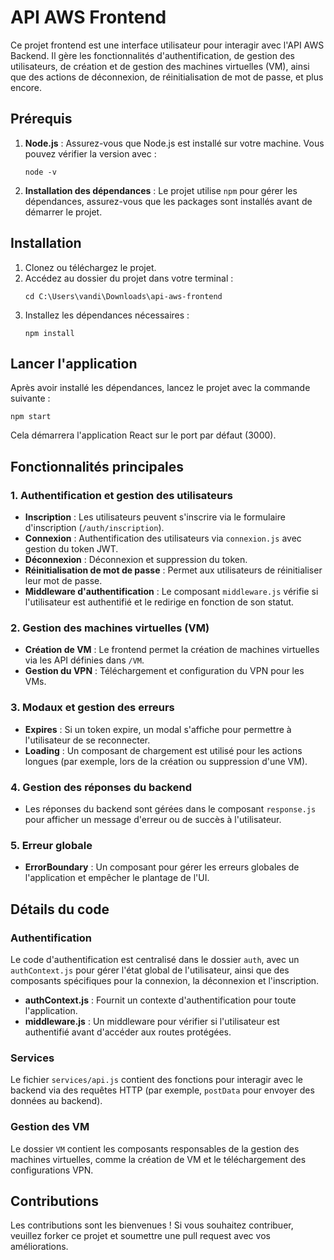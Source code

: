 # API AWS Frontend

Ce projet frontend est une interface utilisateur pour interagir avec l'API AWS Backend. Il gère les fonctionnalités d'authentification, de gestion des utilisateurs, de création et de gestion des machines virtuelles (VM), ainsi que des actions de déconnexion, de réinitialisation de mot de passe, et plus encore.

## Prérequis

1. **Node.js** : Assurez-vous que Node.js est installé sur votre machine. Vous pouvez vérifier la version avec :
   ```
   node -v
   ```

2. **Installation des dépendances** : Le projet utilise `npm` pour gérer les dépendances, assurez-vous que les packages sont installés avant de démarrer le projet.

## Installation

1. Clonez ou téléchargez le projet.
2. Accédez au dossier du projet dans votre terminal :
   ```
   cd C:\Users\vandi\Downloads\api-aws-frontend
   ```
3. Installez les dépendances nécessaires :
   ```
   npm install
   ```

## Lancer l'application

Après avoir installé les dépendances, lancez le projet avec la commande suivante :
```
npm start
```

Cela démarrera l'application React sur le port par défaut (3000).

## Fonctionnalités principales

### 1. **Authentification et gestion des utilisateurs**
   - **Inscription** : Les utilisateurs peuvent s'inscrire via le formulaire d'inscription (`/auth/inscription`).
   - **Connexion** : Authentification des utilisateurs via `connexion.js` avec gestion du token JWT.
   - **Déconnexion** : Déconnexion et suppression du token.
   - **Réinitialisation de mot de passe** : Permet aux utilisateurs de réinitialiser leur mot de passe.
   - **Middleware d'authentification** : Le composant `middleware.js` vérifie si l'utilisateur est authentifié et le redirige en fonction de son statut.

### 2. **Gestion des machines virtuelles (VM)**
   - **Création de VM** : Le frontend permet la création de machines virtuelles via les API définies dans `/VM`.
   - **Gestion du VPN** : Téléchargement et configuration du VPN pour les VMs.

### 3. **Modaux et gestion des erreurs**
   - **Expires** : Si un token expire, un modal s'affiche pour permettre à l'utilisateur de se reconnecter.
   - **Loading** : Un composant de chargement est utilisé pour les actions longues (par exemple, lors de la création ou suppression d'une VM).

### 4. **Gestion des réponses du backend**
   - Les réponses du backend sont gérées dans le composant `response.js` pour afficher un message d'erreur ou de succès à l'utilisateur.

### 5. **Erreur globale**
   - **ErrorBoundary** : Un composant pour gérer les erreurs globales de l'application et empêcher le plantage de l'UI.

## Détails du code

### Authentification

Le code d'authentification est centralisé dans le dossier `auth`, avec un `authContext.js` pour gérer l'état global de l'utilisateur, ainsi que des composants spécifiques pour la connexion, la déconnexion et l'inscription.

- **authContext.js** : Fournit un contexte d'authentification pour toute l'application.
- **middleware.js** : Un middleware pour vérifier si l'utilisateur est authentifié avant d'accéder aux routes protégées.
  
### Services

Le fichier `services/api.js` contient des fonctions pour interagir avec le backend via des requêtes HTTP (par exemple, `postData` pour envoyer des données au backend).

### Gestion des VM

Le dossier `VM` contient les composants responsables de la gestion des machines virtuelles, comme la création de VM et le téléchargement des configurations VPN.

## Contributions

Les contributions sont les bienvenues ! Si vous souhaitez contribuer, veuillez forker ce projet et soumettre une pull request avec vos améliorations.
